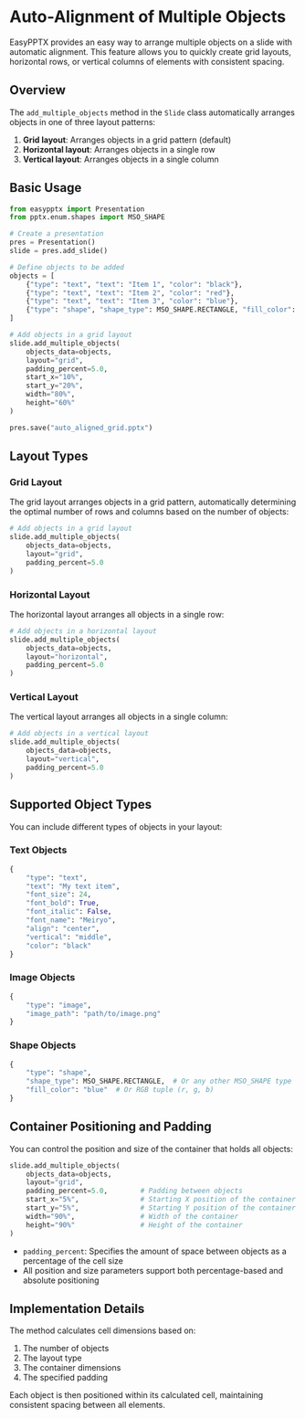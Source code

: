 # Auto-Alignment of Multiple Objects

EasyPPTX provides an easy way to arrange multiple objects on a slide with automatic alignment. This feature allows you to quickly create grid layouts, horizontal rows, or vertical columns of elements with consistent spacing.

## Overview

The `add_multiple_objects` method in the `Slide` class automatically arranges objects in one of three layout patterns:

1. **Grid layout**: Arranges objects in a grid pattern (default)
2. **Horizontal layout**: Arranges objects in a single row
3. **Vertical layout**: Arranges objects in a single column

## Basic Usage

```python
from easypptx import Presentation
from pptx.enum.shapes import MSO_SHAPE

# Create a presentation
pres = Presentation()
slide = pres.add_slide()

# Define objects to be added
objects = [
    {"type": "text", "text": "Item 1", "color": "black"},
    {"type": "text", "text": "Item 2", "color": "red"},
    {"type": "text", "text": "Item 3", "color": "blue"},
    {"type": "shape", "shape_type": MSO_SHAPE.RECTANGLE, "fill_color": "green"}
]

# Add objects in a grid layout
slide.add_multiple_objects(
    objects_data=objects,
    layout="grid",
    padding_percent=5.0,
    start_x="10%",
    start_y="20%",
    width="80%",
    height="60%"
)

pres.save("auto_aligned_grid.pptx")
```

## Layout Types

### Grid Layout

The grid layout arranges objects in a grid pattern, automatically determining the optimal number of rows and columns based on the number of objects:

```python
# Add objects in a grid layout
slide.add_multiple_objects(
    objects_data=objects,
    layout="grid",
    padding_percent=5.0
)
```

### Horizontal Layout

The horizontal layout arranges all objects in a single row:

```python
# Add objects in a horizontal layout
slide.add_multiple_objects(
    objects_data=objects,
    layout="horizontal",
    padding_percent=5.0
)
```

### Vertical Layout

The vertical layout arranges all objects in a single column:

```python
# Add objects in a vertical layout
slide.add_multiple_objects(
    objects_data=objects,
    layout="vertical",
    padding_percent=5.0
)
```

## Supported Object Types

You can include different types of objects in your layout:

### Text Objects

```python
{
    "type": "text",
    "text": "My text item",
    "font_size": 24,
    "font_bold": True,
    "font_italic": False,
    "font_name": "Meiryo",
    "align": "center",
    "vertical": "middle",
    "color": "black"
}
```

### Image Objects

```python
{
    "type": "image",
    "image_path": "path/to/image.png"
}
```

### Shape Objects

```python
{
    "type": "shape",
    "shape_type": MSO_SHAPE.RECTANGLE,  # Or any other MSO_SHAPE type
    "fill_color": "blue"  # Or RGB tuple (r, g, b)
}
```

## Container Positioning and Padding

You can control the position and size of the container that holds all objects:

```python
slide.add_multiple_objects(
    objects_data=objects,
    layout="grid",
    padding_percent=5.0,        # Padding between objects
    start_x="5%",               # Starting X position of the container
    start_y="5%",               # Starting Y position of the container
    width="90%",                # Width of the container
    height="90%"                # Height of the container
)
```

- `padding_percent`: Specifies the amount of space between objects as a percentage of the cell size
- All position and size parameters support both percentage-based and absolute positioning

## Implementation Details

The method calculates cell dimensions based on:
1. The number of objects
2. The layout type
3. The container dimensions
4. The specified padding

Each object is then positioned within its calculated cell, maintaining consistent spacing between all elements.